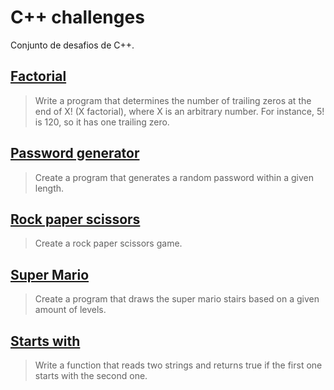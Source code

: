 # C++ challenges

Conjunto de desafios de C++.

## [Factorial](https://github.com/docafavarato/cpp-challenges/tree/main/Factorial)
> Write a program that determines the number of trailing zeros at the end of X! (X factorial), where X is an arbitrary number. For instance, 5! is 120, so it has one trailing zero.
## [Password generator](https://github.com/docafavarato/cpp-challenges/tree/main/Password%20generator)
> Create a program that generates a random password within a given length.
## [Rock paper scissors](https://github.com/docafavarato/cpp-challenges/tree/main/Rock%20paper%20scissors)
> Create a rock paper scissors game.
## [Super Mario](https://github.com/docafavarato/cpp-challenges/tree/main/Super%20Mario)
> Create a program that draws the super mario stairs based on a given amount of levels.
## [Starts with](https://github.com/docafavarato/cpp-challenges/tree/main/Starts%20with)
> Write a function that reads two strings and returns true if the first one starts with the second one.
